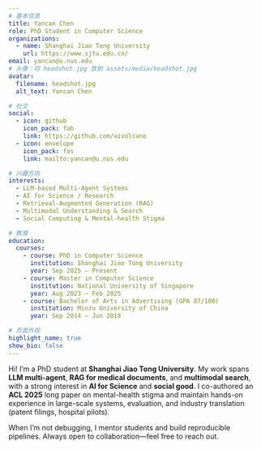 ```yaml
---
# 基本信息
title: Yancan Chen
role: PhD Student in Computer Science
organizations:
  - name: Shanghai Jiao Tong University
    url: https://www.sjtu.edu.cn/
email: yancan@u.nus.edu
# 头像：将 headshot.jpg 放到 assets/media/headshot.jpg
avatar:
  filename: headshot.jpg
  alt_text: Yancan Chen

# 社交
social:
  - icon: github
    icon_pack: fab
    link: https://github.com/aivolcano
  - icon: envelope
    icon_pack: fas
    link: mailto:yancan@u.nus.edu

# 兴趣方向
interests:
  - LLM-based Multi-Agent Systems
  - AI for Science / Research
  - Retrieval-Augmented Generation (RAG)
  - Multimodal Understanding & Search
  - Social Computing & Mental-health Stigma

# 教育
education:
  courses:
    - course: PhD in Computer Science
      institution: Shanghai Jiao Tong University
      year: Sep 2025 – Present
    - course: Master in Computer Science
      institution: National University of Singapore
      year: Aug 2023 – Feb 2025
    - course: Bachelor of Arts in Advertising (GPA 87/100)
      institution: Minzu University of China
      year: Sep 2014 – Jun 2018

# 页面外观
highlight_name: true
show_bio: false
---
```


Hi! I’m a PhD student at **Shanghai Jiao Tong University**. My work spans **LLM multi-agent**, **RAG for medical documents**, and **multimodal search**, with a strong interest in **AI for Science** and **social good**. I co-authored an **ACL 2025** long paper on mental-health stigma and maintain hands-on experience in large-scale systems, evaluation, and industry translation (patent filings, hospital pilots).

When I’m not debugging, I mentor students and build reproducible pipelines. Always open to collaboration—feel free to reach out.
